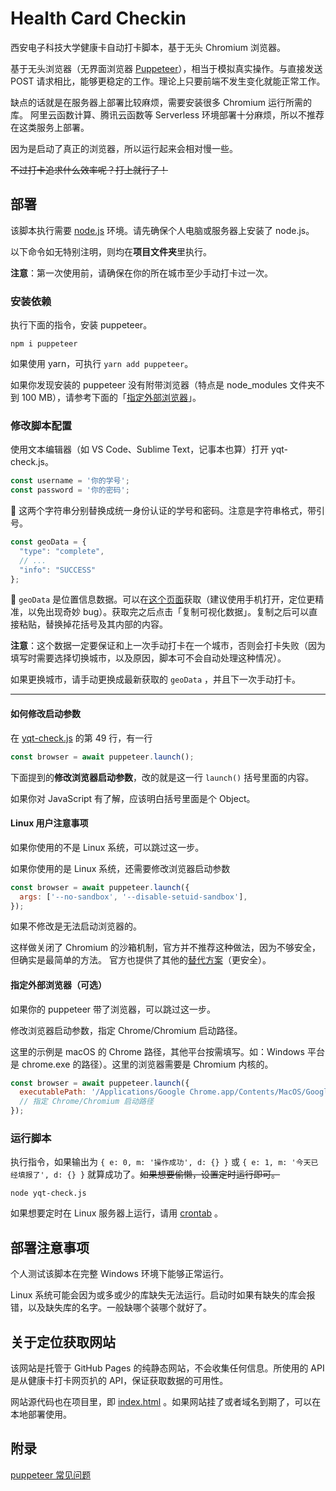 # Health Card Checkin
西安电子科技大学健康卡自动打卡脚本，基于无头 Chromium 浏览器。

基于无头浏览器（无界面浏览器 [Puppeteer](https://github.com/puppeteer/puppeteer)），相当于模拟真实操作。与直接发送 POST 请求相比，能够更稳定的工作。理论上只要前端不发生变化就能正常工作。

缺点的话就是在服务器上部署比较麻烦，需要安装很多 Chromium 运行所需的库。
阿里云函数计算、腾讯云函数等 Serverless 环境部署十分麻烦，所以不推荐在这类服务上部署。

因为是启动了真正的浏览器，所以运行起来会相对慢一些。

~~不过打卡追求什么效率呢？打上就行了！~~

## 部署
该脚本执行需要 [node.js](https://nodejs.org/) 环境。请先确保个人电脑或服务器上安装了 node.js。

以下命令如无特别注明，则均在**项目文件夹**里执行。

**注意**：第一次使用前，请确保在你的所在城市至少手动打卡过一次。

### 安装依赖

执行下面的指令，安装 puppeteer。
```
npm i puppeteer
```
如果使用 yarn，可执行 `yarn add puppeteer`。

如果你发现安装的 puppeteer 没有附带浏览器（特点是 node_modules 文件夹不到 100 MB），请参考下面的「[指定外部浏览器](#%E6%8C%87%E5%AE%9A%E5%A4%96%E9%83%A8%E6%B5%8F%E8%A7%88%E5%99%A8%E5%8F%AF%E9%80%89)」。

### 修改脚本配置

使用文本编辑器（如 VS Code、Sublime Text，记事本也算）打开 yqt-check.js。

```javascript
const username = '你的学号';
const password = '你的密码';
```
🔼 这两个字符串分别替换成统一身份认证的学号和密码。注意是字符串格式，带引号。

```javascript
const geoData = {
  "type": "complete",
  // ...
  "info": "SUCCESS"
};
```
🔼 `geoData` 是位置信息数据。可以在[这个页面](https://geoinfo.hawa130.com/)获取（建议使用手机打开，定位更精准，以免出现奇妙 bug）。获取完之后点击「复制可视化数据」。复制之后可以直接粘贴，替换掉花括号及其内部的内容。

**注意**：这个数据一定要保证和上一次手动打卡在一个城市，否则会打卡失败（因为填写时需要选择切换城市，以及原因，脚本可不会自动处理这种情况）。

如果更换城市，请手动更换成最新获取的 `geoData` ，并且下一次手动打卡。

---

#### 如何修改启动参数

在 [yqt-check.js](https://github.com/hawa130/health-card-checkin/blob/master/yqt-check.js) 的第 49 行，有一行

```js
const browser = await puppeteer.launch();
```

下面提到的**修改浏览器启动参数**，改的就是这一行 `launch()` 括号里面的内容。

如果你对 JavaScript 有了解，应该明白括号里面是个 Object。

#### Linux 用户注意事项

如果你使用的不是 Linux 系统，可以跳过这一步。

如果你使用的是 Linux 系统，还需要修改浏览器启动参数

```javascript
const browser = await puppeteer.launch({
  args: ['--no-sandbox', '--disable-setuid-sandbox'],
});
```
如果不修改是无法启动浏览器的。

这样做关闭了 Chromium 的沙箱机制，官方并不推荐这种做法，因为不够安全，但确实是最简单的方法。
官方也提供了其他的[替代方案](https://github.com/puppeteer/puppeteer/blob/main/docs/troubleshooting.md#setting-up-chrome-linux-sandbox)（更安全）。

#### 指定外部浏览器（可选）

如果你的 puppeteer 带了浏览器，可以跳过这一步。

修改浏览器启动参数，指定 Chrome/Chromium 启动路径。

这里的示例是 macOS 的 Chrome 路径，其他平台按需填写。如：Windows 平台是 chrome.exe 的路径）。这里的浏览器需要是 Chromium 内核的。

```js
const browser = await puppeteer.launch({
  executablePath: '/Applications/Google Chrome.app/Contents/MacOS/Google Chrome',
  // 指定 Chrome/Chromium 启动路径
});
```

### 运行脚本

执行指令，如果输出为 `{ e: 0, m: '操作成功', d: {} }` 或 `{ e: 1, m: '今天已经填报了', d: {} }` 就算成功了。~~如果想要偷懒，设置定时运行即可。~~

```
node yqt-check.js
```
如果想要定时在 Linux 服务器上运行，请用 [crontab](https://www.runoob.com/linux/linux-comm-crontab.html) 。

## 部署注意事项
个人测试该脚本在完整 Windows 环境下能够正常运行。

Linux 系统可能会因为或多或少的库缺失无法运行。启动时如果有缺失的库会报错，以及缺失库的名字。一般缺哪个装哪个就好了。

## 关于定位获取网站
该网站是托管于 GitHub Pages 的纯静态网站，不会收集任何信息。所使用的 API 是从健康卡打卡网页扒的 API，保证获取数据的可用性。

网站源代码也在项目里，即 [index.html](https://github.com/hawa130/health-card-checkin/blob/master/index.html) 。如果网站挂了或者域名到期了，可以在本地部署使用。

## 附录
[puppeteer 常见问题](https://github.com/puppeteer/puppeteer/blob/main/docs/troubleshooting.md#troubleshooting)

